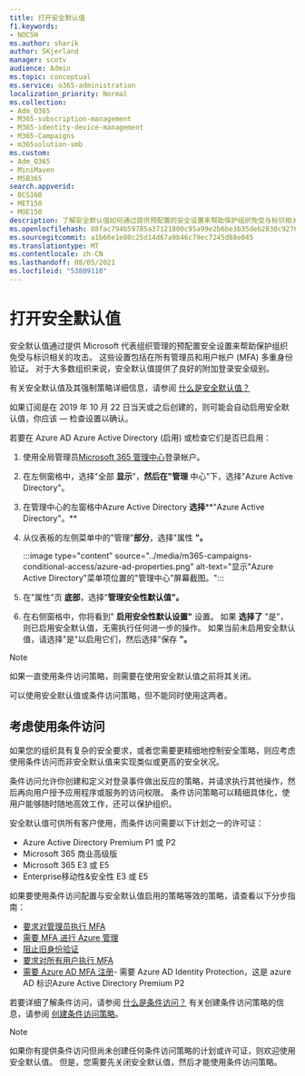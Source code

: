 ```yaml
---
title: 打开安全默认值
f1.keywords:
- NOCSH
ms.author: sharik
author: SKjerland
manager: scotv
audience: Admin
ms.topic: conceptual
ms.service: o365-administration
localization_priority: Normal
ms.collection:
- Adm_O365
- M365-subscription-management
- M365-identity-device-management
- M365-Campaigns
- m365solution-smb
ms.custom:
- Adm_O365
- MiniMaven
- MSB365
search.appverid:
- BCS160
- MET150
- MOE150
description: 了解安全默认值如何通过提供预配置的安全设置来帮助保护组织免受与标识相关的攻击。
ms.openlocfilehash: 88fac794b59785a37121800c95a99e2b6be3b35deb2830c927600442f3bdb42f
ms.sourcegitcommit: a1b66e1e80c25d14d67a9b46c79ec7245d88e045
ms.translationtype: MT
ms.contentlocale: zh-CN
ms.lasthandoff: 08/05/2021
ms.locfileid: "53809110"
---
```

# <a name="turn-on-security-defaults"></a>打开安全默认值

安全默认值通过提供 Microsoft 代表组织管理的预配置安全设置来帮助保护组织免受与标识相关的攻击。 这些设置包括在所有管理员和用户帐户 (MFA) 多重身份验证。 对于大多数组织来说，安全默认值提供了良好的附加登录安全级别。

有关安全默认值及其强制策略详细信息，请参阅 [什么是安全默认值？](/azure/active-directory/fundamentals/concept-fundamentals-security-defaults)

如果订阅是在 2019 年 10 月 22 日当天或之后创建的，则可能会自动启用安全默认值，你应该 &mdash; 检查设置以确认。

若要在 Azure AD Azure Active Directory (启用) 或检查它们是否已启用：

1. 使用全局管理员<a href="https://go.microsoft.com/fwlink/p/?linkid=2024339" target="_blank">Microsoft 365 管理中心</a>登录帐户。

2. 在左侧窗格中，选择"全部 **显示**"，**然后在"管理** 中心"下，选择"Azure Active Directory"。 

3. 在管理中心的左窗格中Azure Active Directory **选择****"Azure Active Directory"。**

4. 从仪表板的左侧菜单中的"管理"**部分**，选择"属性 **"。**

    :::image type="content" source="../media/m365-campaigns-conditional-access/azure-ad-properties.png" alt-text="显示&quot;Azure Active Directory&quot;菜单项位置的&quot;管理中心&quot;屏幕截图。":::

5. 在"属性"页 **底部**，选择"**管理安全性默认值"。**

6. 在右侧窗格中，你将看到" **启用安全性默认设置"** 设置。 如果 **选择了** "是"，则已启用安全默认值，无需执行任何进一步的操作。 如果当前未启用安全默认值，请选择"是"以启用它们，然后选择"保存 **"。**

> [!NOTE]
> 如果一直使用条件访问策略，则需要在使用安全默认值之前将其关闭。
>
> 可以使用安全默认值或条件访问策略，但不能同时使用这两者。

## <a name="consider-using-conditional-access"></a>考虑使用条件访问

如果您的组织具有复杂的安全要求，或者您需要更精细地控制安全策略，则应考虑使用条件访问而非安全默认值来实现类似或更高的安全状况。 

条件访问允许你创建和定义对登录事件做出反应的策略，并请求执行其他操作，然后再向用户授予应用程序或服务的访问权限。 条件访问策略可以精细具体化，使用户能够随时随地高效工作，还可以保护组织。

安全默认值可供所有客户使用，而条件访问需要以下计划之一的许可证：

- Azure Active Directory Premium P1 或 P2
- Microsoft 365 商业高级版
- Microsoft 365 E3 或 E5
- Enterprise移动性&安全性 E3 或 E5

如果要使用条件访问配置与安全默认值启用的策略等效的策略，请查看以下分步指南：

- [要求对管理员执行 MFA](/azure/active-directory/conditional-access/howto-conditional-access-policy-admin-mfa)
- [需要 MFA 进行 Azure 管理](/azure/active-directory/conditional-access/howto-conditional-access-policy-azure-management)
- [阻止旧身份验证](/azure/active-directory/conditional-access/howto-conditional-access-policy-block-legacy)
- [要求对所有用户执行 MFA](/azure/active-directory/conditional-access/howto-conditional-access-policy-all-users-mfa)
- [需要 Azure AD MFA 注册](/azure/active-directory/identity-protection/howto-identity-protection-configure-mfa-policy)- 需要 Azure AD Identity Protection，这是 azure AD 标识Azure Active Directory Premium P2

若要详细了解条件访问，请参阅 [什么是条件访问？](/azure/active-directory/conditional-access/overview) 有关创建条件访问策略的信息，请参阅 [创建条件访问策略](/azure/active-directory/authentication/tutorial-enable-azure-mfa#create-a-conditional-access-policy)。

> [!NOTE]
> 如果你有提供条件访问但尚未创建任何条件访问策略的计划或许可证，则欢迎使用安全默认值。 但是，您需要先关闭安全默认值，然后才能使用条件访问策略。
